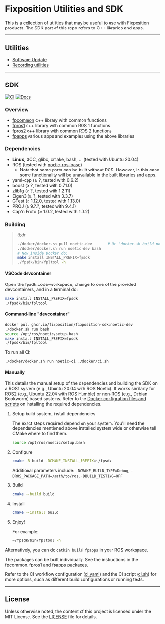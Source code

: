 # Fixposition Utilities and SDK

This is a collection of utilities that may be useful to use with Fixposition products.
The SDK part of this repo refers to C++ libraries and apps.


---
## Utilities

- [Software Update](software_update/README.md)
- [Recording utilities](record/README.md)


---
## SDK

[![CI](https://github.com/fixposition/fixposition_utility/actions/workflows/ci.yml/badge.svg)](https://github.com/fixposition/fixposition_utility/actions/workflows/ci.yml)
[![Docs](https://img.shields.io/badge/Documentation-781808])](https://fixposition.github.io/fixposition_utility/fixposition-sdk-docs)

### Overview

- [fpcommon](fpcommon/README.md) c++ library with common functions
- [fpros1](fpros1/README.md) c++ library with common ROS 1 functions
- [fpros2](fpros2/README.md) c++ library with common ROS 2 functions
- [fpapps](fpapps/README.md) various apps and examples using the above libraries

### Dependencies

- **Linux**, GCC, glibc, cmake, bash, ... (tested with Ubuntu 20.04)
- ROS (tested with [noetic-ros-base](https://hub.docker.com/_/ros/))
    - Note that some parts can be built without ROS. However, in this case some functionality will be unavailable
      in the built libraries and apps.
- yaml-cpp        (≥ ?,      tested with 0.6.2)
- boost           (≥ ?,      tested with 0.71.0)
- zlib1g          (≥ ?,      tested with 1.2.11)
- Eigen3          (≥ ?,      tested with 3.3.7)
- GTest           (≥ 1.12.0, tested with 1.13.0)
- PROJ            (≥ 9.?.?,  tested with 9.4.1)
- Cap'n Proto     (≥ 1.0.2,  tested with 1.0.2)

### Building

> *tl;dr*
> ```sh
> ./docker/docker.sh pull noetic-dev       # Or "docker.sh build noetic-dev" to build it locally
> ./docker/docker.sh run noetic-dev bash
> # Now inside Docker do:
> make install INSTALL_PREFIX=fpsdk
> ./fpsdk/bin/fpltool -h
> ```

#### VSCode devcontainer

Open the fpsdk.code-workspace, change to one of the provided devcontainers, and in a terminal do:

```sh
make install INSTALL_PREFIX=fpsdk
./fpsdk/bin/fpltool
```

#### Command-line "devcontainer"

```sh
docker pull ghcr.io/fixposition/fixposition-sdk:noetic-dev
./docker.sh run bash
source /opt/ros/noetic/setup.bash
make install INSTALL_PREFIX=fpsdk
./fpsdk/bin/fpltool
```

To run all CI:

```sh
./docker/docker.sh run noetic-ci ./docker/ci.sh
```

#### Manually

This details the manual setup of the dependencies and building the SDK on a ROS1 system (e.g., Ubuntu 20.04 with ROS
Noetic). It works similarly for ROS2 (e.g., Ubuntu 22.04 with ROS Humble) or non-ROS (e.g., Debian Bookworm) based
systems. Refer to the [Docker configration files and scripts](./docker) on installing the required dependencies.


1. Setup build system, install dependencies

    The exact steps required depend on your system. You'll need the dependencies mentioned above installed system wide
    or otherwise tell CMake where to find them.

    ```sh
    source /opt/ros/noetic/setup.bash
    ```

3. Configure

    ```sh
    cmake -B build -DCMAKE_INSTALL_PREFIX=~/fpsdk
    ```

    Additional parameters include: `-DCMAKE_BUILD_TYPE=Debug`, `-DROS_PACKAGE_PATH=/path/to/ros`, `-DBUILD_TESTING=OFF`

4. Build

    ```sh
    cmake --build build
    ```

5. Install

    ```sh
    cmake --install build
    ```

6. Enjoy!

    For example:

    ```sh
    ~/fpsdk/bin/fpltool -h
    ```

Alternatively, you can do `catkin build fpapps` in your ROS workspace.

The packages can be built individually. See the instructions in the [fpcommon](fpcommon/README.md),
[fpros1](fpros1/README.md) and [fpapps](fpapps/README.md) packages.

Refer to the CI workflow configuration ([ci.yaml](./.github/workflows/ci.yml)) and the CI script
([ci.sh](./docker/ci.sh)) for more options, such as different build configurations or running tests.

---
## License

Unless otherwise noted, the content of this project is licensed under the MIT License.
See the [LICENSE](LICENSE) file for details.
